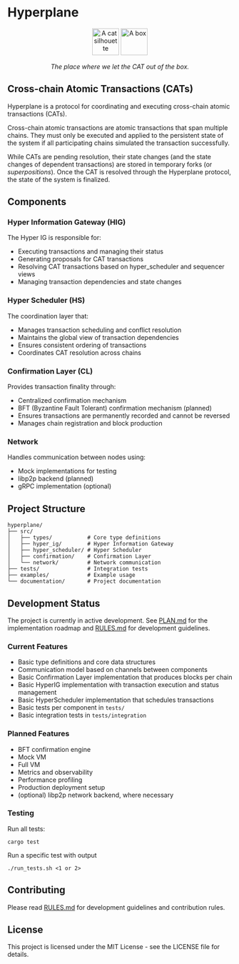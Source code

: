 # Hyperplane

<p align="center">
  <img src="documentation/cat.jpg" alt="A cat silhouette" width="60"/>
  <img src="documentation/box.jpg" alt="A box" width="60"/>
</p>

<p align="center">
  <em>The place where we let the CAT out of the box.</em>
</p>

## Cross-chain Atomic Transactions (CATs)

Hyperplane is a protocol for coordinating and executing cross-chain atomic transactions (CATs).

Cross-chain atomic transactions are atomic transactions that span multiple chains. They must only be executed and applied to the persistent state of the system if all participating chains simulated the transaction successfully.

While CATs are pending resolution, their state changes (and the state changes of dependent transactions) are stored in temporary forks (or *superpositions*). Once the CAT is resolved through the Hyperplane protocol, the state of the system is finalized.

## Components

### Hyper Information Gateway (HIG)
The Hyper IG is responsible for:
- Executing transactions and managing their status
- Generating proposals for CAT transactions
- Resolving CAT transactions based on hyper_scheduler and sequencer views
- Managing transaction dependencies and state changes

### Hyper Scheduler (HS)
The coordination layer that:
- Manages transaction scheduling and conflict resolution
- Maintains the global view of transaction dependencies
- Ensures consistent ordering of transactions
- Coordinates CAT resolution across chains

### Confirmation Layer (CL)
Provides transaction finality through:
- Centralized confirmation mechanism
- BFT (Byzantine Fault Tolerant) confirmation mechanism (planned)
- Ensures transactions are permanently recorded and cannot be reversed
- Manages chain registration and block production

### Network
Handles communication between nodes using:
- Mock implementations for testing
- libp2p backend (planned)
- gRPC implementation (optional)

## Project Structure
```
hyperplane/
├── src/
│   ├── types/           # Core type definitions
│   ├── hyper_ig/        # Hyper Information Gateway
│   ├── hyper_scheduler/ # Hyper Scheduler
│   ├── confirmation/    # Confirmation Layer
│   └── network/         # Network communication
├── tests/               # Integration tests
├── examples/            # Example usage
└── documentation/       # Project documentation
```

## Development Status

The project is currently in active development. See [PLAN.md](PLAN.md) for the implementation roadmap and [RULES.md](RULES.md) for development guidelines.

### Current Features
- Basic type definitions and core data structures
- Communication model based on channels between components
- Basic Confirmation Layer implementation that produces blocks per chain
- Basic HyperIG implementation with transaction execution and status management
- Basic HyperScheduler implementation that schedules transactions
- Basic tests per component in `tests/`
- Basic integration tests in `tests/integration`

### Planned Features
- BFT confirmation engine
- Mock VM
- Full VM
- Metrics and observability
- Performance profiling
- Production deployment setup
- (optional) libp2p network backend, where necessary

### Testing

Run all tests:
```
cargo test
```

Run a specific test with output
```
./run_tests.sh <1 or 2>
```

## Contributing

Please read [RULES.md](RULES.md) for development guidelines and contribution rules.

## License

This project is licensed under the MIT License - see the LICENSE file for details.